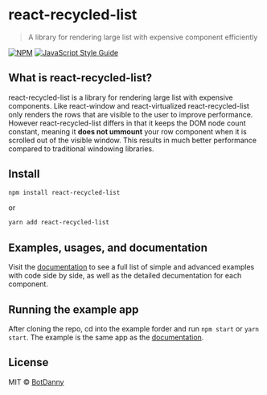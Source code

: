 # react-recycled-list

> A library for rendering large list with expensive component efficiently

[![NPM](https://img.shields.io/npm/v/react-recycled-list.svg)](https://www.npmjs.com/package/react-recycled-list) [![JavaScript Style Guide](https://img.shields.io/badge/code_style-standard-brightgreen.svg)](https://standardjs.com)

## What is react-recycled-list?

react-recycled-list is a library for rendering large list with expensive components. Like react-window and react-virtualized react-recycled-list only renders the rows that are visible to the user to improve performance. However react-recycled-list differs in that it keeps the DOM node count constant, meaning it **does not ummount** your row component when it is scrolled out of the visible window. This results in much better performance compared to traditional windowing libraries.

## Install

```bash
npm install react-recycled-list
```

or

```bash
yarn add react-recycled-list
```

## Examples, usages, and documentation

Visit the [documentation](https://www.react-recycled-list.com) to see a full list of simple and advanced examples with code side by side, as well as the detailed decumentation for each component.

## Running the example app

After cloning the repo, cd into the example forder and run `npm start` or `yarn start`. The example is the same app as the [documentation](https://www.react-recycled-list.com).

## License

MIT © [BotDanny](https://github.com/BotDanny)
